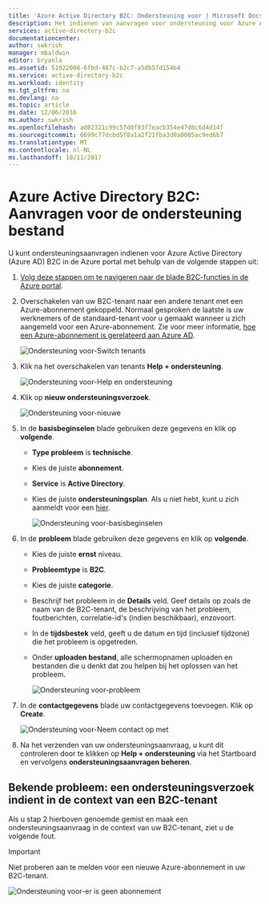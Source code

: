 ```yaml
---
title: 'Azure Active Directory B2C: Ondersteuning voor | Microsoft Docs'
description: Het indienen van aanvragen voor ondersteuning voor Azure Active Directory B2C
services: active-directory-b2c
documentationcenter: 
author: swkrish
manager: mbaldwin
editor: bryanla
ms.assetid: 51922008-6fbd-487c-b2c7-a5db57d154b4
ms.service: active-directory-b2c
ms.workload: identity
ms.tgt_pltfrm: na
ms.devlang: na
ms.topic: article
ms.date: 12/06/2016
ms.author: swkrish
ms.openlocfilehash: ad02321c99c57d0f83f7eacb354e47d8c6d4d14f
ms.sourcegitcommit: 6699c77dcbd5f8a1a2f21fba3d0a0005ac9ed6b7
ms.translationtype: MT
ms.contentlocale: nl-NL
ms.lasthandoff: 10/11/2017
---
```

# <a name="azure-active-directory-b2c-file-support-requests"></a>Azure Active Directory B2C: Aanvragen voor de ondersteuning bestand
U kunt ondersteuningsaanvragen indienen voor Azure Active Directory (Azure AD) B2C in de Azure portal met behulp van de volgende stappen uit:

1. [Volg deze stappen om te navigeren naar de blade B2C-functies in de Azure portal](active-directory-b2c-app-registration.md#navigate-to-b2c-settings).
2. Overschakelen van uw B2C-tenant naar een andere tenant met een Azure-abonnement gekoppeld. Normaal gesproken de laatste is uw werknemers of de standaard-tenant voor u gemaakt wanneer u zich aangemeld voor een Azure-abonnement. Zie voor meer informatie, [hoe een Azure-abonnement is gerelateerd aan Azure AD](../active-directory/active-directory-how-subscriptions-associated-directory.md).
   
    ![Ondersteuning voor-Switch tenants](./media/active-directory-b2c-support/support-switch-dir.png)
3. Klik na het overschakelen van tenants **Help + ondersteuning**.
   
    ![Ondersteuning voor-Help en ondersteuning](./media/active-directory-b2c-support/support-support.png)
4. Klik op **nieuw ondersteuningsverzoek**.
   
    ![Ondersteuning voor-nieuwe](./media/active-directory-b2c-support/support-new.png)
5. In de **basisbeginselen** blade gebruiken deze gegevens en klik op **volgende**.
   
   * **Type probleem** is **technische**.
   * Kies de juiste **abonnement**.
   * **Service** is **Active Directory**.
   * Kies de juiste **ondersteuningsplan**. Als u niet hebt, kunt u zich aanmeldt voor een [hier](https://azure.microsoft.com/en-us/support/plans/).
     
     ![Ondersteuning voor-basisbeginselen](./media/active-directory-b2c-support/support-basics.png)
6. In de **probleem** blade gebruiken deze gegevens en klik op **volgende**.
   
   * Kies de juiste **ernst** niveau.
   * **Probleemtype** is **B2C**.
   * Kies de juiste **categorie**.
   * Beschrijf het probleem in de **Details** veld. Geef details op zoals de naam van de B2C-tenant, de beschrijving van het probleem, foutberichten, correlatie-id's (indien beschikbaar), enzovoort.
   * In de **tijdsbestek** veld, geeft u de datum en tijd (inclusief tijdzone) die het probleem is opgetreden.
   * Onder **uploaden bestand**, alle schermopnamen uploaden en bestanden die u denkt dat zou helpen bij het oplossen van het probleem.
     
     ![Ondersteuning voor-probleem](./media/active-directory-b2c-support/support-problem.png)
7. In de **contactgegevens** blade uw contactgegevens toevoegen. Klik op **Create**.
   
    ![Ondersteuning voor-Neem contact op met](./media/active-directory-b2c-support/support-contact.png)
8. Na het verzenden van uw ondersteuningsaanvraag, u kunt dit controleren door te klikken op **Help + ondersteuning** via het Startboard en vervolgens **ondersteuningsaanvragen beheren**.

## <a name="known-issue-filing-a-support-request-in-the-context-of-a-b2c-tenant"></a>Bekende probleem: een ondersteuningsverzoek indient in de context van een B2C-tenant
Als u stap 2 hierboven genoemde gemist en maak een ondersteuningsaanvraag in de context van uw B2C-tenant, ziet u de volgende fout.

> [!IMPORTANT]
> Niet proberen aan te melden voor een nieuwe Azure-abonnement in uw B2C-tenant.  
> 
> 

![Ondersteuning voor-er is geen abonnement](./media/active-directory-b2c-support/support-no-sub.png)

